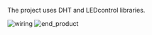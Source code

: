 The project uses DHT and  LEDcontrol libraries. 

![wiring](https://raw.github.com/heliospan/matrix_thermometer/wiring.jpg)
![end_product](https://raw.github.com/heliospan/matrix_thermometer/result.jpg)